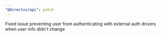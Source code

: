 ```yaml
---
"@directus/api": patch
---
```


Fixed issue preventing user from authenticating with external auth drivers when user info didn't change
